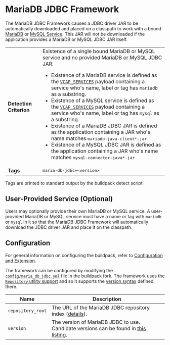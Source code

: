 # MariaDB JDBC Framework
The MariaDB JDBC Framework causes a JDBC driver JAR to be automatically downloaded and placed on a classpath to work with a bound [MariaDB][] or [MySQL Service][].  This JAR will not be downloaded if the application provides a MariaDB or MySQL JDBC JAR itself.

<table>
  <tr>
    <td><strong>Detection Criterion</strong></td>
    <td>Existence of a single bound MariaDB or MySQL service and no provided MariaDB or MySQL JDBC JAR.
      <ul>
        <li>Existence of a MariaDB service is defined as the <a href="http://docs.cloudfoundry.org/devguide/deploy-apps/environment-variable.html#VCAP-SERVICES"><code>VCAP_SERVICES</code></a> payload containing a service who's name, label or tag has <code>mariadb</code> as a substring.</li>
        <li>Existence of a MySQL service is defined as the <a href="http://docs.cloudfoundry.org/devguide/deploy-apps/environment-variable.html#VCAP-SERVICES"><code>VCAP_SERVICES</code></a> payload containing a service who's name, label or tag has <code>mysql</code> as a substring.</li>
        <li>Existence of a MariaDB JDBC JAR is defined as the application containing a JAR who's name matches <tt>mariadb-java-client*.jar</tt></li>
        <li>Existence of a MySQL JDBC JAR is defined as the application containing a JAR who's name matches <tt>mysql-connector-java*.jar</tt></li>
      </ul>
    </td>
  </tr>
  <tr>
    <td><strong>Tags</strong></td>
    <td><tt>maria-db-jdbc=&lt;version&gt;</tt></td>
  </tr>
</table>
Tags are printed to standard output by the buildpack detect script

## User-Provided Service (Optional)
Users may optionally provide their own MariaDB or MySQL service. A user-provided MariaDB or MySQL service must have a name or tag with `mariadb` or `mysql` in it so that the MariaDB JDBC Framework will automatically download the JDBC driver JAR and place it on the classpath.

## Configuration
For general information on configuring the buildpack, refer to [Configuration and Extension][].

The framework can be configured by modifying the [`config/maria_db_jdbc.yml`][] file in the buildpack fork.  The framework uses the [`Repository` utility support][repositories] and so it supports the [version syntax][] defined there.

| Name | Description
| ---- | -----------
| `repository_root` | The URL of the MariaDB JDBC repository index ([details][repositories]).
| `version` | The version of MariaDB JDBC to use. Candidate versions can be found in [this listing][].

[Configuration and Extension]: ../README.md#configuration-and-extension
[`config/maria_db_jdbc.yml`]: ../config/maria_db_jdbc.yml
[MariaDB]: https://mariadb.com
[MySQL Service]: http://www.mysql.org
[repositories]: extending-repositories.md
[this listing]: http://download.pivotal.io.s3.amazonaws.com/mariadb-jdbc/index.yml
[version syntax]: extending-repositories.md#version-syntax-and-ordering
